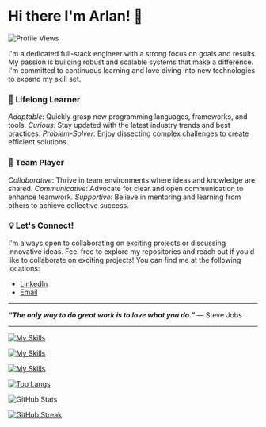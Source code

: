 # Hi there  I'm Arlan! 👋

<!--
**arlan85/arlan85** is a ✨ _special_ ✨ repository because its `README.md` (this file) appears on your GitHub profile.

Here are some ideas to get you started:

- 🔭 I’m currently working on ...
- 🌱 I’m currently learning ...
- 👯 I’m looking to collaborate on ...
- 🤔 I’m looking for help with ...
- 💬 Ask me about ...
- 📫 How to reach me: ...
- 😄 Pronouns: ...
- ⚡ Fun fact: ...
-->
 
![Profile Views](https://komarev.com/ghpvc/?username=arlan85)

I'm a dedicated full-stack engineer with a strong focus on goals and results. My passion is building robust and scalable systems that make a difference. I'm committed to continuous learning and love diving into new technologies to expand my skill set.

### 🌱 Lifelong Learner
*Adaptable*: Quickly grasp new programming languages, frameworks, and tools.
*Curious*: Stay updated with the latest industry trends and best practices.
*Problem-Solver*: Enjoy dissecting complex challenges to create efficient solutions.

### 🤝 Team Player
*Collaborative*: Thrive in team environments where ideas and knowledge are shared.
*Communicative*: Advocate for clear and open communication to enhance teamwork.
*Supportive*: Believe in mentoring and learning from others to achieve collective success.

### 💡 Let's Connect!

I'm always open to collaborating on exciting projects or discussing innovative ideas. Feel free to explore my repositories and reach out if you'd like to collaborate on exciting projects! You can find me at the following locations:

- [LinkedIn](https://www.linkedin.com/in/arlan-galvez)
- [Email](mailto:galvezalonso@gmail.com)
<!--  Download my CV -->


---

***“The only way to do great work is to love what you do.”*** — Steve Jobs

---

[![My Skills](https://skillicons.dev/icons?i=html,css,javascript,ts,cs,react,nodejs,express,nestjs,git,vscode,visualstudio,vite)](https://skillicons.dev)

[![My Skills](https://skillicons.dev/icons?i=mongodb,firebase,mysql,postgres,redis)](sddsd)

[![My Skills](https://skillicons.dev/icons?i=gcp,aws)](asas)

<!-- STATS -->

[![Top Langs](https://github-readme-stats.vercel.app/api/top-langs/?username=arlan85&theme=transparent&hide_border=true)](https://github.com/arlan85/github-readme-stats)

![GitHub Stats](https://github-readme-stats.vercel.app/api?username=arlan85&include_all_commits=true&show_icons=true&show=reviews,discussions_started,discussions_answered,prs_merged&hide=issues&theme=transparent&hide_border=true&rank_icon=github)

[![GitHub Streak](https://github-readme-streak-stats.herokuapp.com?user=arlan85&theme=transparent&hide_border=true)](https://git.io/streak-stats)
